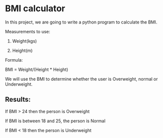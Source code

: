 # BMI calculator

In this project, we are going to write a python program to calculate the BMI.

Measurements to use:

1. Weight(kgs)

2. Height(m)

Formula:

BMI = Weight/(Height * Height)


We will use the BMI to determine whether the user is Overweight, normal or Underweight.




## Results:


If BMI > 24 then the person is Overweight



If BMI is between 18 and 25, the person is Normal



If BMI < 18 then the person is Underweight
